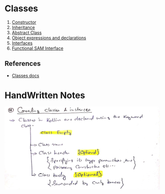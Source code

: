 # Classes
1. [Constructor](./Constructor/index.md)
2. [Inheritance](./Inheritance/index.md)
3. [Abstract Class](./Abstract%20Class/index.md)
4. [Object expressions and declarations](./Object%20expressions%20and%20declarations/index.md)
5. [Interfaces](./Interfaces/index.md)
6. [Functional SAM Interface](./Functional%20SAM%20Interface/index.md)

## References
* [Classes docs](https://kotlinlang.org/docs/classes.html)

# HandWritten Notes
<p align="center">
<img src="./1.jpg" alt="Page 1"/>
<p\>
